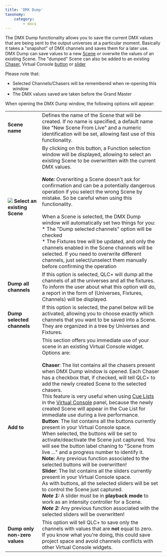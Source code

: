 ```yaml
---
title: 'DMX Dump'
taxonomy:
    category:
        - docs
---
```


The DMX Dump functionality allows you to save the current DMX values that are being sent to the output universes at a particular moment. Basically it takes a "snapshot" of DMX channels and saves them for a later use.  
DMX Dump can save values to a new [Scene](/basics/glossary-and-concepts#scene) or overwite the values of an existing Scene. The "dumped" Scene can also be added to an existing [Chaser](/basics/glossary-and-concepts#chaser), Virtual Console [button](vcbutton.html) or [slider](vcslider.html)  
  
Please note that:

*   Selected Channels/Chasers will be remembered when re-opening this window
*   The DMX values saved are taken before the Grand Master

When opening the DMX Dump window, the following options will appear:

| | |
| - | - |
| **Scene name** | Defines the name of the Scene that will be created. If no name is specified, a default name like "New Scene From Live" and a numeric identification will be set, allowing fast use of this functionality. |
| ![](/basics/scene.png) **Select an existing Scene** | By clicking on this button, a Function selection window will be displayed, allowing to select an existing Scene to be overwritten with the current DMX values.<br><br>***Note:*** Overwriting a Scene doesn't ask for confirmation and can be a potentially dangerous operation if you select the wrong Scene by mistake. So be careful when using this functionality.<br><br>When a Scene is selected, the DMX Dump window will automatically set two things for you:<br>*   The "Dump selected channels" option will be checked<br>*   The Fixtures tree will be updated, and only the channels enabled in the Scene channels will be selected. If you need to overwrite different channels, just select/unselect them manually before confirming the operation<br>
| **Dump all channels** | If this option is selected, QLC+ will dump all the channels of all the universes and all the fixtures. To inform the user about what this option will do, a report in the form of (Universes, Fixtures, Channels) will be displayed. |
| **Dump selected channels** | If this option is selected, the panel below will be activated, allowing you to choose exactly which channels that you want to be saved into a Scene. They are organized in a tree by Universes and Fixtures. |
| **Add to** | This section offers you immediate use of your scene in an existing Virtual Console widget.<br>Options are:<br><br>**Chaser**: The list contains all the chasers present when DMX Dump window is opened. Each Chaser has a checkbox that, if checked, will tell QLC+ to add the newly created Scene to the selected chasers.<br>This feature is very useful when using [Cue Lists](vccuelist.html) in the [Virtual Console](virtualconsole.html) panel, because the newly created Scene will appear in the Cue List for immediate use during a live performance.<br>**Button**: The list contains all the buttons currently present in your Virtual Console space.<br>When selected, the buttons will be set to activate/deactivate the Scene just captured. You will see the button label chaning to "Scene from live ..." and a progress number to identify it.<br>**Note:** Any previous function associated to the selected buttons will be overwritten!<br>**Slider**: The list contains all the sliders currently present in your Virtual Console space.<br>As with buttons, all the selected sliders will be set to control the Scene just captured.<br>***Note 1:*** A slider must be in **playback mode** to work as an intensity controller for a Scene.<br>***Note 2:*** Any previous function associated with the selected sliders will be overwritten! |
| **Dump only non-zero values** | This option will tell QLC+ to save only the channels with values that are **not** equal to zero.<br>If you know what you're doing, this could save project space and avoid channels conflicts with other Virtual Console widgets. |